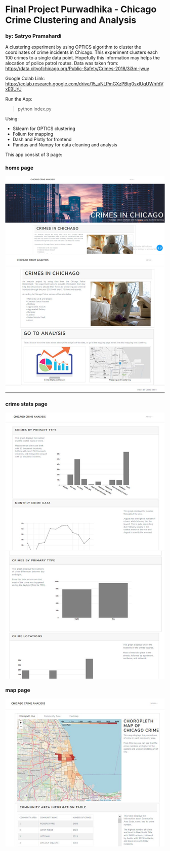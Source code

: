 # Final Project Purwadhika - Chicago Crime Clustering and Analysis
### by: Satryo Pramahardi

A clustering experiment by using OPTICS algorithm to cluster the coordinates of crime incidents in Chicago.
This experiment clusters each 100 crimes to a single data point. Hopefully this information may helps the alocation of police patrol routes. Data was taken from: https://data.cityofchicago.org/Public-Safety/Crimes-2018/3i3m-jwuy

Google Colab Link: https://colab.research.google.com/drive/15_uNLPmGXzPBtg0sxlUqUWhfdVxEBUrU

Run the App:
> python index.py

Using:
* Sklearn for OPTICS clustering
* Folium for mapping
* Dash and Plotly for frontend
* Pandas and Numpy for data cleaning and analysis

This app consist of 3 page:

### home page
![home 1](https://github.com/satryopramahardi/final-project-purwadhika/blob/master/screenhsot/home1.JPG)
![home 2](https://raw.githubusercontent.com/satryopramahardi/final-project-purwadhika/master/screenhsot/home2.JPG)

### crime stats page
![stats 1](https://raw.githubusercontent.com/satryopramahardi/final-project-purwadhika/master/screenhsot/stas1.JPG)
![stats 2](https://raw.githubusercontent.com/satryopramahardi/final-project-purwadhika/master/screenhsot/stats2.JPG)

### map page
![map 1](https://github.com/satryopramahardi/final-project-purwadhika/blob/master/screenhsot/maps.JPG)
